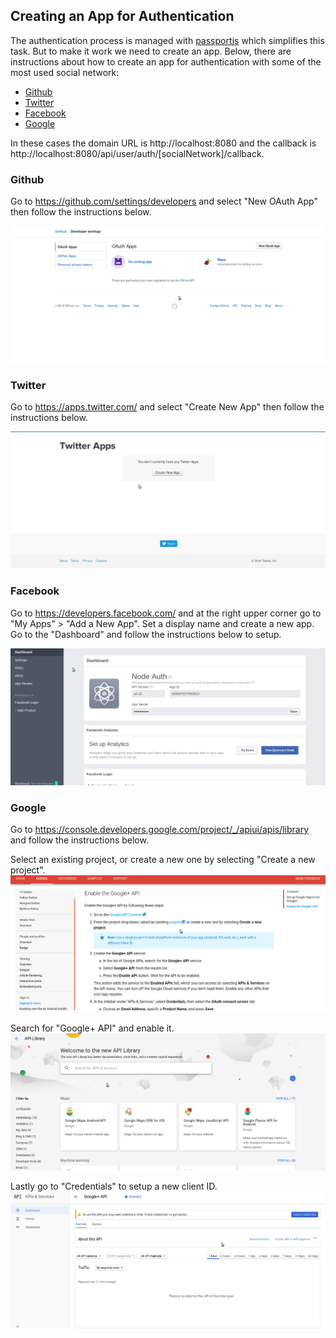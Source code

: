 ## Creating an App for Authentication

The authentication process is managed with [passportjs](http://www.passportjs.org) which simplifies this task. But to make it work we need to create an app. Below, there are instructions about how to create an app for authentication with some of the most used social network:

* [Github](#github)
* [Twitter](#twitter)
* [Facebook](#facebook)
* [Google](#google)

In these cases the domain URL is http://localhost:8080 and the callback is http://localhost:8080/api/user/auth/[socialNetwork]/callback.


### Github

Go to https://github.com/settings/developers and select "New OAuth App" then follow the instructions below.

![create-github](./assets/createGithubApp.gif)

### Twitter

Go to https://apps.twitter.com/ and select "Create New App" then follow the instructions below.

![create-twitter](./assets/createTwitterApp.gif)

### Facebook

Go to https://developers.facebook.com/ and at the right upper corner go to "My Apps" > "Add a New App". Set a display name and create a new app. Go to the "Dashboard" and follow the instructions below to setup.

![create-facebook](./assets/createFacebookApp.gif)

### Google

Go to https://console.developers.google.com/project/_/apiui/apis/library and follow the instructions below.

Select an existing project, or create a new one by selecting "Create a new project".
![create-google1](./assets/createGoogleProject.gif)

Search for "Google+ API" and enable it.
![create-google2](./assets/enableGoogleApi.gif)

Lastly go to "Credentials" to setup a new client ID.
![create-google1](./assets/createCredentialsGoogle.gif)
